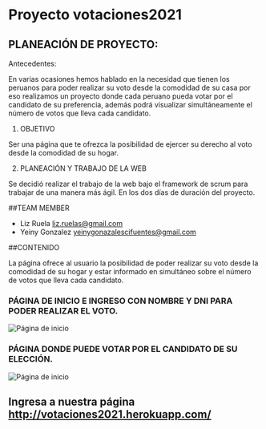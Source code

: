 # Proyecto votaciones2021

## PLANEACIÓN DE PROYECTO:

Antecedentes:

En varias ocasiones hemos hablado en la necesidad que tienen los peruanos para poder realizar su voto desde la comodidad de su casa por eso realizamos un proyecto donde cada peruano pueda votar por el candidato de su preferencia, además podrá visualizar simultáneamente el número de votos que lleva cada candidato.

1. OBJETIVO

Ser una página que te ofrezca la posibilidad de ejercer su derecho al voto desde la comodidad de su hogar.

2. PLANEACIÓN Y TRABAJO DE LA WEB

Se decidió realizar el trabajo de la web bajo el framework de scrum para trabajar de una manera más ágil. En los dos días de duración del proyecto.

##TEAM MEMBER
 
 - Liz Ruela liz.ruelas@gmail.com
 - Yeiny Gonzalez yeinygonazalescifuentes@gmail.com


##CONTENIDO

La página ofrece al usuario la posibilidad de poder realizar su voto desde la comodidad de su hogar y estar informado en simultáneo sobre el número de votos que lleva cada candidato.

### PÁGINA DE INICIO E INGRESO CON NOMBRE Y DNI PARA PODER REALIZAR EL VOTO.
![Página de inicio](http://i68.tinypic.com/2dt4ub7.png)

### PÁGINA DONDE PUEDE VOTAR POR EL CANDIDATO DE SU ELECCIÓN.
![Página de inicio](http://i66.tinypic.com/2d1uwrp.png)

## Ingresa a nuestra página http://votaciones2021.herokuapp.com/





